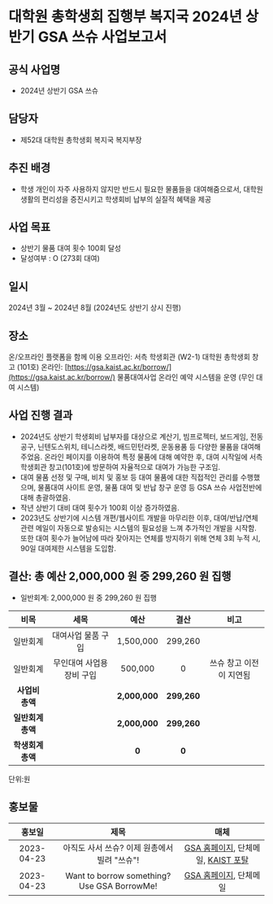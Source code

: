 대학원 총학생회 집행부 복지국 2024년 상반기 GSA 쓰슈 사업보고서
===

## 공식 사업명
- 2024년 상반기 GSA 쓰슈

## 담당자
- 제52대 대학원 총학생회 복지국 복지부장

## 추진 배경
- 학생 개인이 자주 사용하지 않지만 반드시 필요한 물품들을 대여해줌으로서, 대학원 생활의 편리성을 증진시키고 학생회비 납부의 실질적 혜택을 제공

## 사업 목표
- 상반기 물품 대여 횟수 100회 달성
- 달성여부 : O (273회 대여)

## 일시
2024년 3월 ~ 2024년 8월 (2024년도 상반기 상시 진행)

## 장소
온/오프라인 플랫폼을 함께 이용
오프라인: 서측 학생회관 (W2-1) 대학원 총학생회 창고 (101호)
온라인: [https://gsa.kaist.ac.kr/borrow/](https://gsa.kaist.ac.kr/borrow/) 물품대여사업 온라인 예약 시스템을 운영 (무인 대여 시스템)

## 사업 진행 결과
- 2024년도 상반기 학생회비 납부자를 대상으로 계산기, 빔프로젝터, 보드게임, 전동공구, 닌텐도스위치, 테니스라켓, 배드민턴라켓, 운동용품 등 다양한 물품을 대여해 주었음. 온라인 페이지를 이용하여 특정 물품에 대해 예약한 후, 대여 시작일에 서측 학생회관 창고(101호)에 방문하여 자율적으로 대여가 가능한 구조임.
- 대여 물품 선정 및 구매, 비치 및 홍보 등 대여 물품에 대한 직접적인 관리를 수행했으며, 물품대여 사이트 운영, 물품 대여 및 반납 창구 운영 등 GSA 쓰슈 사업전반에 대해 총괄하였음.
- 작년 상반기 대비 대여 횟수가 100회 이상 증가하였음. 
- 2023년도 상반기에 시스템 개편/웹사이트 개발을 마무리한 이후, 대여/반납/연체 관련 메일이 자동으로 발송되는 시스템의 필요성을 느껴 추가적인 개발을 시작함. 또한 대여 횟수가 늘어남에 따라 잦아지는 연체를 방지하기 위해 연체 3회 누적 시, 90일 대여제한 시스템을 도입함.


## 결산: 총 예산 2,000,000 원 중 299,260 원 집행

- 일반회계: 2,000,000 원 중 299,260 원 집행

|  **비목** |   **세목**   | **예산** | **결산** | **비고** |
|:----------:|:------------:|:--------:|:--------:|:--------:|
|일반회계| 대여사업 물품 구입  | 1,500,000 | 299,260 |  |
|일반회계| 무인대여 사업용 장비 구입 | 500,000 | 0 | 쓰슈 창고 이전이 지연됨 |
|   **사업비 총액**  |    | **2,000,000** | **299,260** |
|   **일반회계 총액**  |   | **2,000,000** | **299,260** |
|   **학생회계 총액**  |   |**0** | **0** |

단위:원 

## 홍보물

|  **홍보일** |   **제목**   | **매체** |
|:----------:|:------------:|:--------:|
|2023-04-23|아직도 사서 쓰슈? 이제 원총에서 빌려 "쓰슈"!|[GSA 홈페이지](https://gsa.kaist.ac.kr/notice/221422?page=2), 단체메일, [KAIST 포탈](https://portal.kaist.ac.kr/ennotice/student_notice/11682301851317)|
|2023-04-23|Want to borrow something? Use GSA BorrowMe!|[GSA 홈페이지](https://gsa.kaist.ac.kr/notice/221421?page=2), 단체메일|
